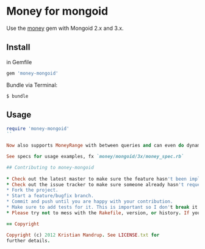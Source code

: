 # Money for mongoid

Use the [money](https://github.com/RubyMoney/money) gem with Mongoid 2.x and 3.x.

## Install

in Gemfile

```ruby
gem 'money-mongoid'
```

Bundle via Terminal:

`$ bundle`

## Usage

```ruby
require 'money-mongoid'
``

Now also supports MoneyRange with between queries and can even do dynamic currency conversions as part of the query!!! ;)

See specs for usage examples, fx `money/mongoid/3x/money_spec.rb`

## Contributing to money-mongoid
 
* Check out the latest master to make sure the feature hasn't been implemented or the bug hasn't been fixed yet.
* Check out the issue tracker to make sure someone already hasn't requested it and/or contributed it.
* Fork the project.
* Start a feature/bugfix branch.
* Commit and push until you are happy with your contribution.
* Make sure to add tests for it. This is important so I don't break it in a future version unintentionally.
* Please try not to mess with the Rakefile, version, or history. If you want to have your own version, or is otherwise necessary, that is fine, but please isolate to its own commit so I can cherry-pick around it.

== Copyright

Copyright (c) 2012 Kristian Mandrup. See LICENSE.txt for
further details.

